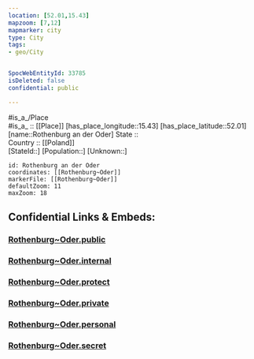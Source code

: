 ```yaml
---
location: [52.01,15.43] 
mapzoom: [7,12] 
mapmarker: city 
type: City
tags:
- geo/City


SpocWebEntityId: 33785
isDeleted: false
confidential: public

---
```

#is_a_/Place  
#is_a_ :: [[Place]] 
[has_place_longitude::15.43] 
[has_place_latitude::52.01] 
[name::Rothenburg an der Oder] 
State ::  
Country :: [[Poland]]  
[StateId::] 
[Population::] 
[Unknown::] 


```leaflet
id: Rothenburg an der Oder
coordinates: [[Rothenburg~Oder]] 
markerFile: [[Rothenburg~Oder]] 
defaultZoom: 11 
maxZoom: 18
```


## Confidential Links & Embeds: 

### [Rothenburg~Oder.public](/_public/\Earth\Continent\Europe\Europe~East\Poland\Provinces~Poland\Lubusz\CityRothenburg~Oder.public.md) 

### [Rothenburg~Oder.internal](/_internal/\Earth\Continent\Europe\Europe~East\Poland\Provinces~Poland\Lubusz\CityRothenburg~Oder.internal.md) 

### [Rothenburg~Oder.protect](/_protect/\Earth\Continent\Europe\Europe~East\Poland\Provinces~Poland\Lubusz\CityRothenburg~Oder.protect.md) 

### [Rothenburg~Oder.private](/_private/\Earth\Continent\Europe\Europe~East\Poland\Provinces~Poland\Lubusz\CityRothenburg~Oder.private.md) 

### [Rothenburg~Oder.personal](/_personal/\Earth\Continent\Europe\Europe~East\Poland\Provinces~Poland\Lubusz\CityRothenburg~Oder.personal.md) 

### [Rothenburg~Oder.secret](/_secret/\Earth\Continent\Europe\Europe~East\Poland\Provinces~Poland\Lubusz\CityRothenburg~Oder.secret.md)

